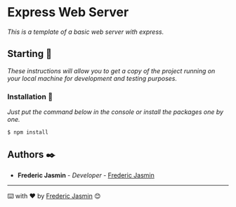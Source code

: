 # Express Web Server

_This is a template of a basic web server with express._

## Starting 🚀

_These instructions will allow you to get a copy of the project running on your local machine for development and testing purposes._

### Installation 🔧

_Just put the command below in the console or install the packages one by one._

```
$ npm install
```

## Authors ✒️

* **Frederic Jasmin** - *Developer* - [Frederic Jasmin](https://github.com/FredericJasmin)

---
⌨️ with ❤️ by [Frederic Jasmin](https://github.com/FredericJasmin) 😊
